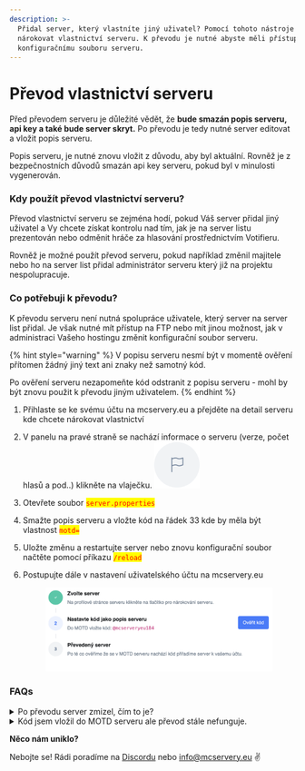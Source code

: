 ```yaml
---
description: >-
  Přidal server, který vlastníte jiný uživatel? Pomocí tohoto nástroje je možné
  nárokovat vlastnictví serveru. K převodu je nutné abyste měli přístup ke
  konfiguračnímu souboru serveru.
---
```


# Převod vlastnictví serveru

Před převodem serveru je důležité vědět, že **bude smazán popis serveru, api key a také bude server skryt.** Po převodu je tedy nutné server editovat a vložit popis serveru.

Popis serveru, je nutné znovu vložit z důvodu, aby byl aktuální. Rovněž je z bezpečnostních důvodů smazán api key serveru, pokud byl v minulosti vygenerován.

### Kdy použít převod vlastnictví serveru?

Převod vlastnictví serveru se zejména hodí, pokud Váš server přidal jiný uživatel a Vy chcete získat kontrolu nad tím, jak je na server listu prezentován nebo odměnit hráče za hlasování prostřednictvím Votifieru.

Rovněž je možné použít převod serveru, pokud například změnil majitele nebo ho na server list přidal administrátor serveru který již na projektu nespolupracuje.

### Co potřebuji k převodu?

K převodu serveru není nutná spolupráce uživatele, který server na server list přidal. Je však nutné mít přístup na FTP nebo mít jinou možnost, jak v administraci Vašeho hostingu změnit konfigurační soubor serveru.

{% hint style="warning" %}
V popisu serveru nesmí být v momentě ověření přítomen žádný jiný text ani znaky než samotný kód.&#x20;

Po ověření serveru nezapomeňte kód odstranit z popisu serveru - mohl by být znovu použit k převodu jiným uživatelem.
{% endhint %}

1. Přihlaste se ke svému účtu na mcservery.eu a přejděte na detail serveru kde chcete nárokovat vlastnictví
2. V panelu na pravé straně se nachází informace o serveru (verze, počet hlasů a pod..) klikněte na vlaječku.  <img src="../.gitbook/assets/image.png" alt="" data-size="line">
3. Otevřete soubor <mark style="color:red;">`server.properties`</mark>
4. Smažte popis serveru a vložte kód na řádek 33 kde by měla být vlastnost <mark style="color:red;">`motd=`</mark>&#x20;
5. Uložte změnu a restartujte server nebo znovu konfigurační soubor načtěte pomocí příkazu <mark style="color:red;">`/reload`</mark>
6.  Postupujte dále v nastavení uživatelského účtu na mcservery.eu&#x20;

    <figure><img src="../.gitbook/assets/image (5).png" alt=""><figcaption></figcaption></figure>

### FAQs

<details>

<summary>Po převodu server zmizel, čím to je?</summary>

Převod musí potvrdit administrátor mcservery.eu. Je nutné abyste vložili popis serveru a případně nastavili Votifier. K serveru se můžete dostat ze svého uživatelského profilu.

</details>

<details>

<summary>Kód jsem vložil do MOTD serveru ale převod stále nefunguje.</summary>

V popisu serveru nesmí být v momentě ověření přítomen žádný jiný text ani znaky než samotný kód.

Pokud tomu tak je, a server byl restartován je možné, že se změna MOTD ještě neprojevila v našem systému. Zkuste znovu stisknout tlačítko „Ověřit kód“ zhruba za 5 minut.

Pokud se nepodaří server převést ani do půl hodiny kontaktujte podporu na našem [Discordu](https://discord.mcservery.eu).

</details>

**Něco nám uniklo?**

Nebojte se! Rádi poradíme na [Discordu](https://discord.mcservery.eu) nebo [info@mcservery.eu](mailto:info@mcservery.eu) ✌️

